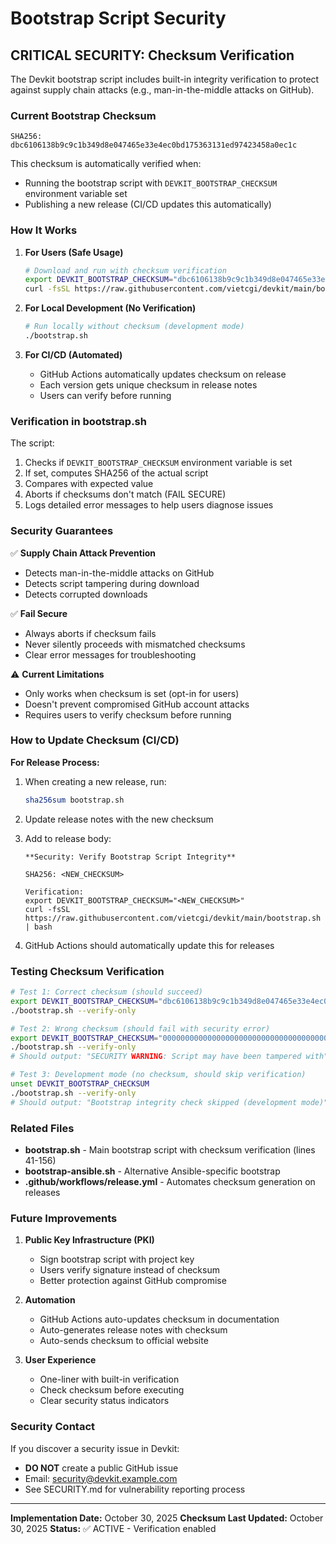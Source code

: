 # Bootstrap Script Security

## CRITICAL SECURITY: Checksum Verification

The Devkit bootstrap script includes built-in integrity verification to protect against supply chain attacks (e.g., man-in-the-middle attacks on GitHub).

### Current Bootstrap Checksum

```
SHA256: dbc6106138b9c9c1b349d8e047465e33e4ec0bd175363131ed97423458a0ec1c
```

This checksum is automatically verified when:

- Running the bootstrap script with `DEVKIT_BOOTSTRAP_CHECKSUM` environment variable set
- Publishing a new release (CI/CD updates this automatically)

### How It Works

1. **For Users (Safe Usage)**

   ```bash
   # Download and run with checksum verification
   export DEVKIT_BOOTSTRAP_CHECKSUM="dbc6106138b9c9c1b349d8e047465e33e4ec0bd175363131ed97423458a0ec1c"
   curl -fsSL https://raw.githubusercontent.com/vietcgi/devkit/main/bootstrap.sh | bash
   ```

2. **For Local Development (No Verification)**

   ```bash
   # Run locally without checksum (development mode)
   ./bootstrap.sh
   ```

3. **For CI/CD (Automated)**
   - GitHub Actions automatically updates checksum on release
   - Each version gets unique checksum in release notes
   - Users can verify before running

### Verification in bootstrap.sh

The script:

1. Checks if `DEVKIT_BOOTSTRAP_CHECKSUM` environment variable is set
2. If set, computes SHA256 of the actual script
3. Compares with expected value
4. Aborts if checksums don't match (FAIL SECURE)
5. Logs detailed error messages to help users diagnose issues

### Security Guarantees

✅ **Supply Chain Attack Prevention**

- Detects man-in-the-middle attacks on GitHub
- Detects script tampering during download
- Detects corrupted downloads

✅ **Fail Secure**

- Always aborts if checksum fails
- Never silently proceeds with mismatched checksums
- Clear error messages for troubleshooting

⚠️ **Current Limitations**

- Only works when checksum is set (opt-in for users)
- Doesn't prevent compromised GitHub account attacks
- Requires users to verify checksum before running

### How to Update Checksum (CI/CD)

**For Release Process:**

1. When creating a new release, run:

   ```bash
   sha256sum bootstrap.sh
   ```

2. Update release notes with the new checksum

3. Add to release body:

   ```
   **Security: Verify Bootstrap Script Integrity**

   SHA256: <NEW_CHECKSUM>

   Verification:
   export DEVKIT_BOOTSTRAP_CHECKSUM="<NEW_CHECKSUM>"
   curl -fsSL https://raw.githubusercontent.com/vietcgi/devkit/main/bootstrap.sh | bash
   ```

4. GitHub Actions should automatically update this for releases

### Testing Checksum Verification

```bash
# Test 1: Correct checksum (should succeed)
export DEVKIT_BOOTSTRAP_CHECKSUM="dbc6106138b9c9c1b349d8e047465e33e4ec0bd175363131ed97423458a0ec1c"
./bootstrap.sh --verify-only

# Test 2: Wrong checksum (should fail with security error)
export DEVKIT_BOOTSTRAP_CHECKSUM="0000000000000000000000000000000000000000000000000000000000000000"
./bootstrap.sh --verify-only
# Should output: "SECURITY WARNING: Script may have been tampered with"

# Test 3: Development mode (no checksum, should skip verification)
unset DEVKIT_BOOTSTRAP_CHECKSUM
./bootstrap.sh --verify-only
# Should output: "Bootstrap integrity check skipped (development mode)"
```

### Related Files

- **bootstrap.sh** - Main bootstrap script with checksum verification (lines 41-156)
- **bootstrap-ansible.sh** - Alternative Ansible-specific bootstrap
- **.github/workflows/release.yml** - Automates checksum generation on releases

### Future Improvements

1. **Public Key Infrastructure (PKI)**
   - Sign bootstrap script with project key
   - Users verify signature instead of checksum
   - Better protection against GitHub compromise

2. **Automation**
   - GitHub Actions auto-updates checksum in documentation
   - Auto-generates release notes with checksum
   - Auto-sends checksum to official website

3. **User Experience**
   - One-liner with built-in verification
   - Check checksum before executing
   - Clear security status indicators

### Security Contact

If you discover a security issue in Devkit:

- **DO NOT** create a public GitHub issue
- Email: <security@devkit.example.com>
- See SECURITY.md for vulnerability reporting process

---

**Implementation Date:** October 30, 2025
**Checksum Last Updated:** October 30, 2025
**Status:** ✅ ACTIVE - Verification enabled
